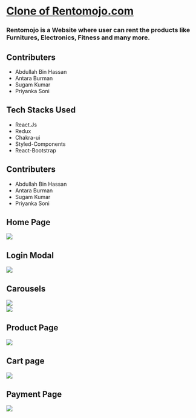 <a href="https://rentomojo-clone-antara12345.vercel.app/"><h1>Clone of Rentomojo.com</h1><a>

<h3>Rentomojo is a Website where user can rent the products like Furnitures, Electronics, Fitness and many more.</h3>
<h2>Contributers</h2>
<ul>
<li>Abdullah Bin Hassan</li><li>Antara Burman</li><li>Sugam Kumar</li><li>Priyanka Soni</li>
</ul>



<h2>Tech Stacks Used </h2>
<ul>
<li>React.Js
</li><li>Redux</li><li>Chakra-ui</li><li>Styled-Components</li>
<li>React-Bootstrap</li>



</ul>



<h2>Contributers</h2>
<ul>
<li>Abdullah Bin Hassan</li><li>Antara Burman</li><li>Sugam Kumar</li><li>Priyanka Soni</li>
</ul>


<h2>Home Page</h2>
<img src="https://user-images.githubusercontent.com/101570365/193541200-f0236355-6d9c-45b9-b288-3185d23dc874.png"/>

<h2>Login Modal</h2>
<img src="https://user-images.githubusercontent.com/101570365/193541692-153c0a46-533f-4cda-a8bb-307cb118c76d.png" />
<h2>Carousels</h2>
<img src="https://user-images.githubusercontent.com/101570365/193541934-5b3fc5d4-cd69-4023-a45c-041503262921.png"/><br/>
<img src="https://user-images.githubusercontent.com/101570365/193542114-26e47e6a-62e5-4c43-9d73-9a21a788b4d6.png"/>

<br/>

<h2>Product Page</h2>

<img src="https://user-images.githubusercontent.com/101570365/193543462-c11e1095-9f7b-48c9-b456-939e01b46c5f.png"/>
<h2>Cart page</h2>

<img src="https://user-images.githubusercontent.com/101570365/193543783-4dfe539b-e6ec-4b92-b6fe-65c0a9c6696d.png"/>

<h2>Payment Page</h2>
<img src="https://user-images.githubusercontent.com/101570365/193545464-40d0d49e-7987-414c-82e8-05791a5f1fc2.png"/>


